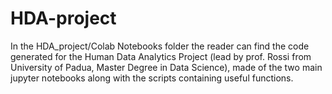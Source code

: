 # HDA-project

In the HDA_project/Colab Notebooks folder the reader can find the code generated for the Human Data Analytics Project (lead by prof. Rossi from University of Padua, Master Degree in Data Science), made of the two main jupyter notebooks along with the scripts containing useful functions.
